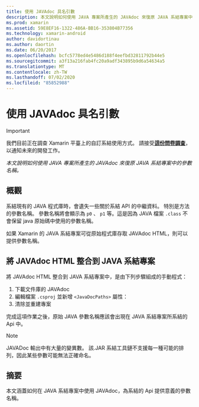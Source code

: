 ```yaml
---
title: 使用 JAVAdoc 具名引數
description: 本文說明如何使用 JAVA 專案所產生的 JAVAdoc 來復原 JAVA 系結專案中的參數名稱。
ms.prod: xamarin
ms.assetid: 59E8EF16-1322-486A-BB16-353804B77356
ms.technology: xamarin-android
author: davidortinau
ms.author: daortin
ms.date: 06/20/2017
ms.openlocfilehash: bcfc5778ed4e5486d188f4eefbd32811792b44e5
ms.sourcegitcommit: a3f13a216fab4fc20a9adf343895b9d6a54634a5
ms.translationtype: MT
ms.contentlocale: zh-TW
ms.lasthandoff: 07/02/2020
ms.locfileid: "85852988"
---
```

# <a name="naming-parameters-with-javadoc"></a>使用 JAVAdoc 具名引數

> [!IMPORTANT]
> 我們目前正在調查 Xamarin 平臺上的自訂系結使用方式。 請接受[**這份問卷調查**](https://www.surveymonkey.com/r/KKBHNLT)，以通知未來的開發工作。

_本文說明如何使用 JAVA 專案所產生的 JAVAdoc 來復原 JAVA 系結專案中的參數名稱。_

## <a name="overview"></a>概觀

系結現有的 JAVA 程式庫時，會遺失一些關於系結 API 的中繼資料。 特別是方法的參數名稱。 參數名稱將會顯示為 `p0` 、 `p1` 等。這是因為 JAVA 檔案 `.class` 不會保留 java 原始碼中使用的參數名稱。 

如果 Xamarin 的 JAVA 系結專案可從原始程式庫存取 JAVAdoc HTML，則可以提供參數名稱。 

## <a name="integrating-javadoc-html-into-a-java-binding-project"></a>將 JAVAdoc HTML 整合到 JAVA 系結專案

將 JAVAdoc HTML 整合到 JAVA 系結專案中，是由下列步驟組成的手動程式： 

1. 下載文件庫的 JAVAdoc
2. 編輯檔案 `.csproj` 並新增 `<JavaDocPaths>` 屬性：
3. 清除並重建專案

完成這項作業之後，原始 JAVA 參數名稱應該會出現在 JAVA 系結專案所系結的 Api 中。 

> [!NOTE]
> JAVADoc 輸出中有大量的變異數。 該.JAR 系結工具鏈不支援每一種可能的排列，因此某些參數可能無法正確命名。

## <a name="summary"></a>摘要

本文涵蓋如何在 JAVA 系結專案中使用 JAVAdoc，為系結的 Api 提供意義的參數名稱。 
